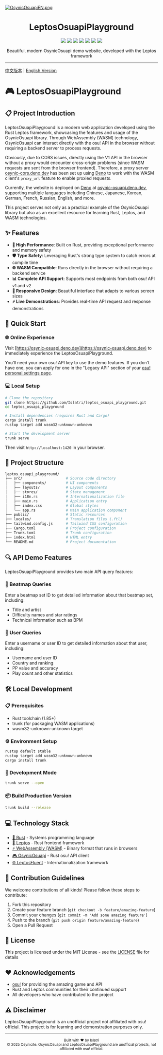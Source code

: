<!-- markdownlint-disable MD033 MD041 MD045 MD026 -->
[![OsynicOsuapiEN.png](https://s2.loli.net/2025/05/15/qlgvPVuZhM5Gcod.png)](https://osynic-osuapi.deno.dev/)
<h1 align="center" tabindex="-1" class="heading-element" dir="auto">LeptosOsuapiPlayground</h1>

<p align="center">
  <a href="https://www.rust-lang.org/" target="_blank"><img src="https://img.shields.io/badge/Rust-1.85%2B-blue"/></a>
  <a href="https://crates.io/crates/osynic_osuapi" target="_blank"><img src="https://img.shields.io/crates/v/osynic_osuapi"/></a>
  <a href="https://docs.rs/osynic_osuapi" target="_blank"><img src="https://img.shields.io/docsrs/osynic_osuapi/0.1.0"/></a>
  <a href="https://osynic-osuapi.deno.dev" target="_blank"><img src="https://img.shields.io/badge/Deno-white?logo=deno&logoColor=black"/></a>
  <a href="https://github.com/islatri/leptos_osuapi_playground" target="_blank"><img src="https://img.shields.io/badge/License-MIT-green.svg"/></a>
  <a href="https://discord.gg/DRnZSES3BC" target="_blank"><img src="https://img.shields.io/badge/chat-discord-7289da.svg"/></a>
  <a href="https://github.com/osynicite" target="_blank"><img src="https://img.shields.io/badge/buy%20me-a%20coffee-orange.svg?style=flat-square"/></a>

</p>

<p align="center">
    Beautiful, modern OsynicOsuapi demo website, developed with the Leptos framework
</p>

<hr />

[中文版本](README.md) | [English Version](README_EN.md)

# 🎮 LeptosOsuapiPlayground

## 📋 Project Introduction

LeptosOsuapiPlayground is a modern web application developed using the Rust Leptos framework, showcasing the features and usage of the OsynicOsuapi library. Through WebAssembly (WASM) technology, OsynicOsuapi can interact directly with the osu! API in the browser without requiring a backend server to process requests.

Obviously, due to CORS issues, directly using the V1 API in the browser without a proxy would encounter cross-origin problems (since WASM requests are sent from the browser frontend). Therefore, a proxy server [osynic-cors.deno.dev](https://osynic-cors.deno.dev) has been set up using [Deno](https://deno.dev) to work with the WASM client's `proxy_url` feature to enable proxied requests.

Currently, the website is deployed on [Deno](https://deno.dev) at [osynic-osuapi.deno.dev](https://osynic-osuapi.deno.dev/), supporting multiple languages including Chinese, Japanese, Korean, German, French, Russian, English, and more.

This project serves not only as a practical example of the OsynicOsuapi library but also as an excellent resource for learning Rust, Leptos, and WASM technologies.

## ✨ Features

- **🚀 High Performance**: Built on Rust, providing exceptional performance and memory safety
- **🛡️ Type Safety**: Leveraging Rust's strong type system to catch errors at compile time
- **🌐 WASM Compatible**: Runs directly in the browser without requiring a backend service
- **📊 Complete API Support**: Supports most endpoints from both osu! API v1 and v2
- **📱 Responsive Design**: Beautiful interface that adapts to various screen sizes
- **⚡ Live Demonstrations**: Provides real-time API request and response demonstrations

## 🚀 Quick Start

### 🌐 Online Experience

Visit [https://osynic-osuapi.deno.dev](https://osynic-osuapi.deno.dev) to immediately experience the LeptosOsuapiPlayground.

You'll need your own osu! API key to use the demo features. If you don't have one, you can apply for one in the "Legacy API" section of your [osu! personal settings page](https://osu.ppy.sh/home/account/edit).

### 💻 Local Setup

```bash
# Clone the repository
git clone https://github.com/Islatri/leptos_osuapi_playground.git
cd leptos_osuapi_playground

# Install dependencies (requires Rust and Cargo)
cargo install trunk
rustup target add wasm32-unknown-unknown

# Start the development server
trunk serve
```

Then visit `http://localhost:1420` in your browser.

## 📂 Project Structure

```bash
leptos_osuapi_playground/
├── src/                    # Source code directory
│   ├── components/         # UI components
│   ├── layouts/            # Layout components
│   ├── stores/             # State management
│   ├── i18n.rs             # Internationalization file
│   ├── main.rs             # Application entry
│   ├── index.css           # Global styles
│   └── app.rs              # Main application component
├── public/                 # Static resources
├── locales/                # Translation files (.ftl)
├── tailwind.config.js      # Tailwind CSS configuration
├── Cargo.toml              # Project configuration
├── Trunk.toml              # Trunk configuration
├── index.html              # HTML entry
└── README.md               # Project documentation
```

## 🔍 API Demo Features

LeptosOsuapiPlayground provides two main API query features:

### 🎵 Beatmap Queries

Enter a beatmap set ID to get detailed information about that beatmap set, including:

- Title and artist
- Difficulty names and star ratings
- Technical information such as BPM

### 👤 User Queries

Enter a username or user ID to get detailed information about that user, including:

- Username and user ID
- Country and ranking
- PP value and accuracy
- Play count and other statistics

## 🛠️ Local Development

### 📋 Prerequisites

- Rust toolchain (1.85+)
- trunk (for packaging WASM applications)
- wasm32-unknown-unknown target

### ⚙️ Environment Setup

```bash
rustup default stable
rustup target add wasm32-unknown-unknown
cargo install trunk
```

### 🔧 Development Mode

```bash
trunk serve --open
```

### 📦 Build Production Version

```bash
trunk build --release
```

## 💻 Technology Stack

- [🦀 Rust](https://www.rust-lang.org/) - Systems programming language
- [🔄 Leptos](https://github.com/leptos-rs/leptos) - Rust frontend framework
- [⚡ WebAssembly (WASM)](https://webassembly.org/) - Binary format that runs in browsers
- [🎮 OsynicOsuapi](https://github.com/osynicite/osynic_osuapi) - Rust osu! API client
- [🌐 LeptosFluent](https://github.com/mondeja/leptos-fluent) - Internationalization framework

## 🤝 Contribution Guidelines

We welcome contributions of all kinds! Please follow these steps to contribute:

1. Fork this repository
2. Create your feature branch (`git checkout -b feature/amazing-feature`)
3. Commit your changes (`git commit -m 'Add some amazing feature'`)
4. Push to the branch (`git push origin feature/amazing-feature`)
5. Open a Pull Request

## 📜 License

This project is licensed under the MIT License - see the [LICENSE](LICENSE) file for details

## ❤️ Acknowledgements

- [osu!](https://osu.ppy.sh/) for providing the amazing game and API
- Rust and Leptos communities for their continued support
- All developers who have contributed to the project

## ⚠️ Disclaimer

LeptosOsuapiPlayground is an unofficial project not affiliated with osu! official. This project is for learning and demonstration purposes only.

---

<div align="center">
  <sub>Built with ❤️ by Islatri</sub>
  <br>
  <sub>© 2025 Osynicite. OsynicOsuapi and LeptosOsuapiPlayground are unofficial projects, not affiliated with osu! official.</sub>
</div>
